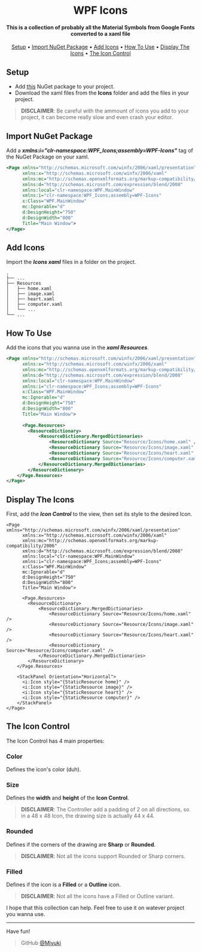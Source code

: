 <h1 align="center">
    WPF Icons
</h1>

<h4 align="center">This is a collection of probably all the Material Symbols from Google Fonts converted to a xaml file</h4>

<p align="center">
    <a href="#setup">Setup</a> •
    <a href="#import-nuget-package">Import NuGet Package</a> •
    <a href="#add-icons">Add Icons</a> •
    <a href="#how-to-use">How To Use</a> •
    <a href="#display-the-icons">Display The Icons</a> •
    <a href="#the-icon-control">The Icon Control</a>
</p>

## Setup

* Add [this](https://nuget.com) NuGet package to your project.
* Download the xaml files from the **Icons** folder and add the files in your project.
> **DISCLAIMER**: Be careful with the ammount of icons you add to your project, it can become really slow and even crash your editor.
## Import NuGet Package

Add a ***xmlns:i="clr-namespace:WPF_Icons;assembly=WPF-Icons"*** tag of the NuGet Package on your xaml.

```xml
<Page xmlns="http://schemas.microsoft.com/winfx/2006/xaml/presentation"
      xmlns:x="http://schemas.microsoft.com/winfx/2006/xaml"
      xmlns:mc="http://schemas.openxmlformats.org/markup-compatibility/2006"
      xmlns:d="http://schemas.microsoft.com/expression/blend/2008"
      xmlns:local="clr-namespace:WPF.MainWindow"
      xmlns:i="clr-namespace:WPF_Icons;assembly=WPF-Icons"
      x:Class="WPF.MainWindow"
      mc:Ignorable="d"
      d:DesignHeight="750"
      d:DesignWidth="800"
      Title="Main Window">
</Page>

```
## Add Icons

Import the ***Icons xaml*** files in a folder on the project.
```
.
├── ...
├── Resources
│   ├── home.xaml
│   ├── image.xaml
│   ├── heart.xaml
│   ├── computer.xaml
│   └── ...  
└── ...

```

## How To Use

Add the icons that you wanna use in the ***xaml Resources***.
```xml
<Page xmlns="http://schemas.microsoft.com/winfx/2006/xaml/presentation"
      xmlns:x="http://schemas.microsoft.com/winfx/2006/xaml"
      xmlns:mc="http://schemas.openxmlformats.org/markup-compatibility/2006"
      xmlns:d="http://schemas.microsoft.com/expression/blend/2008"
      xmlns:local="clr-namespace:WPF.MainWindow"
      xmlns:i="clr-namespace:WPF_Icons;assembly=WPF-Icons"
      x:Class="WPF.MainWindow"
      mc:Ignorable="d"
      d:DesignHeight="750"
      d:DesignWidth="800"
      Title="Main Window">
      
      <Page.Resources>
        <ResourceDictionary>
            <ResourceDictionary.MergedDictionaries>
                <ResourceDictionary Source="Resource/Icons/home.xaml" />
                <ResourceDictionary Source="Resource/Icons/image.xaml" />
                <ResourceDictionary Source="Resource/Icons/heart.xaml" />
                <ResourceDictionary Source="Resource/Icons/computer.xaml" />
            </ResourceDictionary.MergedDictionaries>
        </ResourceDictionary>
    </Page.Resources>
</Page>

```

## Display The Icons
First, add the ***Icon Control*** to the view, then set its style to the desired Icon.
```xaml
<Page xmlns="http://schemas.microsoft.com/winfx/2006/xaml/presentation"
      xmlns:x="http://schemas.microsoft.com/winfx/2006/xaml"
      xmlns:mc="http://schemas.openxmlformats.org/markup-compatibility/2006"
      xmlns:d="http://schemas.microsoft.com/expression/blend/2008"
      xmlns:local="clr-namespace:WPF.MainWindow"
      xmlns:i="clr-namespace:WPF_Icons;assembly=WPF-Icons"
      x:Class="WPF.MainWindow"
      mc:Ignorable="d"
      d:DesignHeight="750"
      d:DesignWidth="800"
      Title="Main Window">
      
      <Page.Resources>
        <ResourceDictionary>
            <ResourceDictionary.MergedDictionaries>
                <ResourceDictionary Source="Resource/Icons/home.xaml" />
                <ResourceDictionary Source="Resource/Icons/image.xaml" />
                <ResourceDictionary Source="Resource/Icons/heart.xaml" />
                <ResourceDictionary Source="Resource/Icons/computer.xaml" />
            </ResourceDictionary.MergedDictionaries>
        </ResourceDictionary>
    </Page.Resources>
    
    <StackPanel Orientation="Horizontal">
      <i:Icon style="{StaticResource home}" />
      <i:Icon style="{StaticResource image}" />
      <i:Icon style="{StaticResource heart}" />
      <i:Icon style="{StaticResource computer}" />
    </StackPanel>
</Page>

```

## The Icon Control
The Icon Control has 4 main properties:
### Color

Defines the icon's color (duh).

### Size

Defines the **width** and **height** of the **Icon Control**.
> **DISCLAIMER**: The Controller add a padding of 2 on all directions, so in a 48 x 48 Icon, the drawing size is actually 44 x 44.

### Rounded

Defines if the corners of the drawing are **Sharp** or **Rounded**.
> **DISCLAIMER**: Not all the icons support Rounded or Sharp corners.

### Filled

Defines if the icon is a **Filled** or a **Outline** icon.
> **DISCLAIMER**: Not all the icons have a Filled or Outline variant.



I hope that this collection can help.
Feel free to use it on watever project you wanna use.

---

Have fun!

> GitHub [@Miyuki](https://github.com/GEYWYD)
